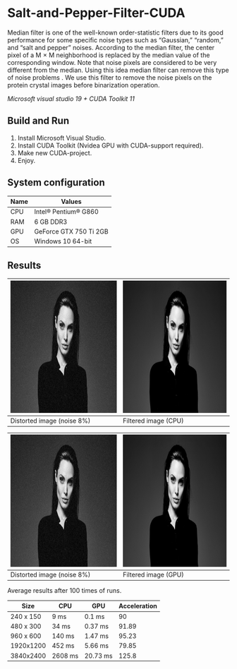 # Salt-and-Pepper-Filter-CUDA
Median filter is one of the well-known order-statistic filters due to its good performance for some specific noise types such as “Gaussian,” “random,” and “salt and pepper” noises. According to the median filter, the center pixel of a M × M neighborhood is replaced by the median value of the corresponding window. Note that noise pixels are considered to be very different from the median. Using this idea median filter can remove this type of noise problems . We use this filter to remove the noise pixels on the protein crystal images before binarization operation.

*Microsoft visual studio 19 +  CUDA Toolkit 11*

Build and Run
-------------

1. Install Microsoft Visual Studio.
2. Install CUDA Toolkit (Nvidea GPU with CUDA-support required).
3. Make new CUDA-project.
4. Enjoy.

## System configuration

| Name  | Values  |
|-------|---------|
| CPU  | Intel® Pentium® G860 |
| RAM  | 6 GB DDR3 |
| GPU  | GeForce GTX 750 Ti 2GB |
| OS   | Windows 10 64-bit  |

## Results

<img src="https://github.com/VladislavPVI/Salt-and-Pepper-Filter-CUDA/blob/master/DOC/NoiseAngelina.jpg" width="480" height="300" /> | <img src="https://github.com/VladislavPVI/Salt-and-Pepper-Filter-CUDA/blob/master/DOC/CPUoutAngelina.jpg" width="480" height="300" />
------------ | ------------- 
Distorted image (noise 8%) | Filtered image (CPU)

<img src="https://github.com/VladislavPVI/Salt-and-Pepper-Filter-CUDA/blob/master/DOC/NoiseAngelina.jpg" width="480" height="300" /> | <img src="https://github.com/VladislavPVI/Salt-and-Pepper-Filter-CUDA/blob/master/DOC/GPUoutAngelina.jpg" width="480" height="300" />
------------ | ------------- 
Distorted image (noise 8%) | Filtered image (GPU)

Average results after 100 times of runs.

|    Size     |          CPU        |         GPU       | Acceleration |
|-------------|---------------------|-------------------|--------------|
| 240 x 150   | 9 ms               | 0.1 ms            |    90      |
| 480 x 300   | 34 ms               | 0.37 ms            |    91.89      |
| 960 x 600   | 140 ms              | 1.47 ms             |    95.23      |
| 1920x1200 | 452 ms   | 5.66 ms            |    79.85      |
| 3840x2400 | 2608 ms | 20.73 ms |    125.8      |


